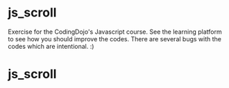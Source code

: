 js_scroll
=========

Exercise for the CodingDojo's Javascript course.  See the learning platform to see how you should improve the codes.  There are several bugs with the codes which are intentional. :)
# js_scroll
